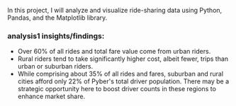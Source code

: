 In this project, I will analyze and visualize ride-sharing data using Python, Pandas, and the Matplotlib library.

### analysis1 insights/findings:

* Over 60% of all rides and total fare value come from urban riders.
* Rural riders tend to take significantly higher cost, albeit fewer, trips than urban or suburban riders.
* While comprising about 35% of all rides and fares, suburban and rural cities afford only 22% of Pyber's total driver population. There may be a strategic opportunity here to boost driver counts in these regions to enhance market share.